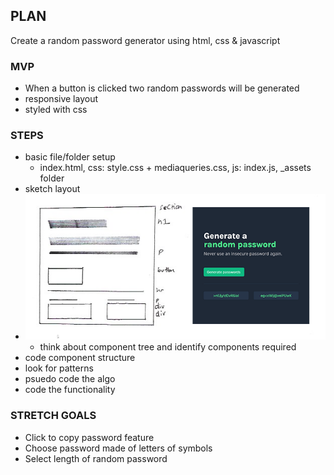 ## PLAN

Create a random password generator using html, css & javascript

### MVP

- When a button is clicked two random passwords will be generated
- responsive layout
- styled with css

### STEPS

- basic file/folder setup
  - index.html, css: style.css + mediaqueries.css, js: index.js, \_assets folder
- sketch layout
- ![Sketch & Wireframes of random password generator layout & components](./_assets/sketchAndWireframesOfLayoutAndComponents.png)
  - think about component tree and identify components required
- code component structure
- look for patterns
- psuedo code the algo
- code the functionality

### STRETCH GOALS

- Click to copy password feature
- Choose password made of letters of symbols
- Select length of random password
